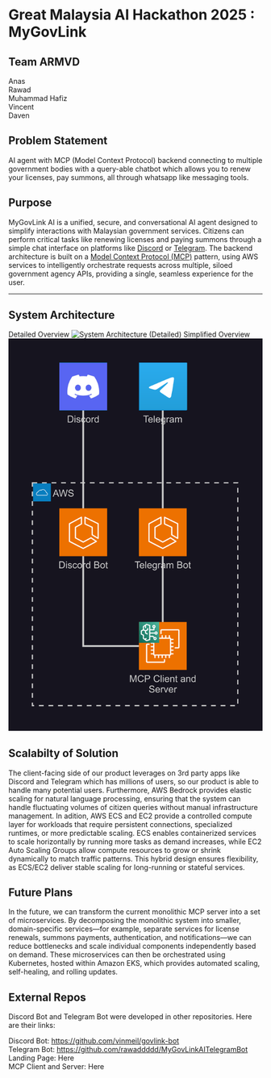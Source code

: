 # Great Malaysia AI Hackathon 2025 : MyGovLink

## Team ARMVD
Anas <br>
Rawad <br>
Muhammad Hafiz <br>
Vincent <br>
Daven

## Problem Statement

AI agent with MCP (Model Context Protocol) backend connecting to multiple government bodies with a query-able chatbot which allows you to renew your licenses, pay summons, all through whatsapp like messaging tools.

## Purpose

MyGovLink AI is a unified, secure, and conversational AI agent designed to simplify interactions
with Malaysian government services. Citizens can perform critical tasks like renewing licenses
and paying summons through a simple chat interface on platforms like [Discord](https://t.me/telegram) or [Telegram](https://t.me/telegram).
The backend architecture is built on a [Model Context Protocol (MCP)](https://modelcontextprotocol.io/docs/getting-started/intro) pattern, using AWS
services to intelligently orchestrate requests across multiple, siloed government agency APIs,
providing a single, seamless experience for the user.

---

## System Architecture
Detailed Overview
![System Architecture (Detailed)](https://github.com/user-attachments/assets/32880479-d391-4e50-9e13-0421ab5b6a0e)
Simplified Overview
![System Architecture (Simplified](assets/govlinkai_system_architecture.png)

## Scalabilty of Solution

The client-facing side of our product leverages on 3rd party apps like Discord and Telegram which has millions of users, so our product is able to handle many potential users. Furthermore, AWS Bedrock provides elastic scaling for natural language processing, ensuring that the system can handle fluctuating volumes of citizen queries without manual infrastructure management. In adition, AWS ECS and EC2 provide a controlled compute layer for workloads that require persistent connections, specialized runtimes, or more predictable scaling. ECS enables containerized services to scale horizontally by running more tasks as demand increases, while EC2 Auto Scaling Groups allow compute resources to grow or shrink dynamically to match traffic patterns. This hybrid design ensures flexibility, as ECS/EC2 deliver stable scaling for long-running or stateful services. 

## Future Plans

In the future, we can transform the current monolithic MCP server into a set of microservices. By decomposing the monolithic system into smaller, domain-specific services—for example, separate services for license renewals, summons payments, authentication, and notifications—we can reduce bottlenecks and scale individual components independently based on demand. These microservices can then be orchestrated using Kubernetes, hosted within Amazon EKS, which provides automated scaling, self-healing, and rolling updates.  

## External Repos

Discord Bot and Telegram Bot were developed in other repositories. Here are their links: <br>

Discord Bot: https://github.com/vinmeil/govlink-bot <br>
Telegram Bot: https://github.com/rawaddddd/MyGovLinkAITelegramBot <br>
Landing Page: Here <br>
MCP Client and Server: Here <br>
